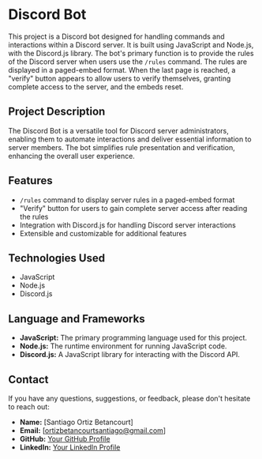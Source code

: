 # Discord Bot

This project is a Discord bot designed for handling commands and interactions within a Discord server. It is built using JavaScript and Node.js, with the Discord.js library. The bot's primary function is to provide the rules of the Discord server when users use the `/rules` command. The rules are displayed in a paged-embed format. When the last page is reached, a "verify" button appears to allow users to verify themselves, granting complete access to the server, and the embeds reset.

## Project Description

The Discord Bot is a versatile tool for Discord server administrators, enabling them to automate interactions and deliver essential information to server members. The bot simplifies rule presentation and verification, enhancing the overall user experience.

## Features

- `/rules` command to display server rules in a paged-embed format
- "Verify" button for users to gain complete server access after reading the rules
- Integration with Discord.js for handling Discord server interactions
- Extensible and customizable for additional features

## Technologies Used

- JavaScript
- Node.js
- Discord.js

## Language and Frameworks

- **JavaScript:** The primary programming language used for this project.
- **Node.js:** The runtime environment for running JavaScript code.
- **Discord.js:** A JavaScript library for interacting with the Discord API.

## Contact

If you have any questions, suggestions, or feedback, please don't hesitate to reach out:

- **Name:** [Santiago Ortiz Betancourt]
- **Email:** [ortizbetancourtsantiago@gmail.com]
- **GitHub:** [Your GitHub Profile](https://github.com/sortizb04)
- **LinkedIn:** [Your LinkedIn Profile](www.linkedin.com/in/santiago-ortiz-betancourt)
